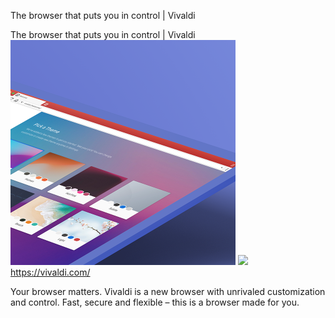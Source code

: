 The browser that puts you in control | Vivaldi

The browser that puts you in control | Vivaldi
![](../_resources/9d52902905d2e484eff179f3874f5b51.png)
![](../_resources/37c39b5329951a207976cb4da684177a.png)https://vivaldi.com/

Your browser matters. Vivaldi is a new browser with unrivaled customization and control. Fast, secure and flexible – this is a browser made for you.